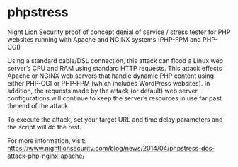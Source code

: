 phpstress
=========

Night Lion Security proof of concept denial of service / stress tester for PHP websites running with Apache and NGINX systems (PHP-FPM and PHP-CGI)

Using a standard cable/DSL connection, this attack can flood a Linux web server’s CPU and RAM using standard HTTP requests. This attack effects Apache or NGINX web servers that handle dynamic PHP content using either PHP-CGI or PHP-FPM (which includes WordPress websites). In addition, the requests made by the attack (or default) web server configurations will continue to keep the server’s resources in use far past the end of the attack. 

To execute the attack, set your target URL and time delay parameters and the script will do the rest. 

For more information, visit: https://www.nightlionsecurity.com/blog/news/2014/04/phpstress-dos-attack-php-nginx-apache/
